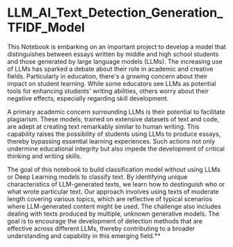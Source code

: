 # LLM_AI_Text_Detection_Generation_TFIDF_Model

This Notebook is embarking on an important project to develop a model that distinguishes between essays written by 
middle and high school students and those generated by large language models (LLMs). The increasing use of LLMs has 
sparked a debate about their role in academic and creative fields. Particularly in education, there's a growing concern 
about their impact on student learning. While some educators see LLMs as potential tools for enhancing students' 
writing abilities, others worry about their negative effects, especially regarding skill development.

A primary academic concern surrounding LLMs is their potential to facilitate plagiarism. These models, trained on 
extensive datasets of text and code, are adept at creating text remarkably similar to human writing. This capability 
raises the possibility of students using LLMs to produce essays, thereby bypassing essential learning experiences. 
Such actions not only undermine educational integrity but also impede the development of critical thinking and writing skills.

The goal of this notebook to build classification model without using LLMs or Deep Learning models to classify text. 
By identifying unique characteristics of LLM-generated texts, we learn how to destinguish who or what wrote particular text. 
Our approach involves using texts of moderate length covering various topics, which are reflective of typical scenarios 
where LLM-generated content might be used. The challenge also includes dealing with texts produced by multiple, unknown 
generative models. The goal is to encourage the development of detection methods that are effective across different LLMs, 
thereby contributing to a broader understanding and capability in this emerging field.**
